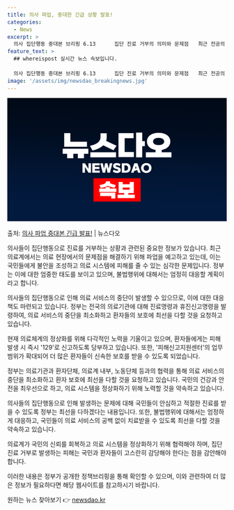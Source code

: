 ```yaml
---
title: 의사 파업, 중대한 긴급 상황 발표!
categories:
  - News
excerpt: >
  의사 집단행동 중대본 브리핑 6.13      집단 진료 거부의 의미와 문제점   최근 전공의 집단행동이 4…
feature_text: >
  ## whereispost 실시간 뉴스 속보입니다.

  의사 집단행동 중대본 브리핑 6.13      집단 진료 거부의 의미와 문제점   최근 전공의 집단행동이 4…
image: '/assets/img/newsdao_breakingnews.jpg'
---
```


![뉴스다오 속보](/assets/img/newsdao_breakingnews.jpg)

<p>출처: <a href="https://newsdao.kr/4235" rel="dofollow">의사 파업 중대본 긴급 발표!</a> | 뉴스다오</p>

의사들이 집단행동으로 진료를 거부하는 상황과 관련된 중요한 정보가 있습니다. 최근 의료계에서는 의료 현장에서의 문제점을 해결하기 위해 파업을 예고하고 있는데, 이는 국민들에게 불안을 조성하고 의료 시스템에 피해를 줄 수 있는 심각한 문제입니다. 정부는 이에 대한 엄중한 태도를 보이고 있으며, 불법행위에 대해서는 엄정히 대응할 계획이라고 합니다.

의사들의 집단행동으로 인해 의료 서비스의 중단이 발생할 수 있으므로, 이에 대한 대응책도 마련되고 있습니다. 정부는 전국의 의료기관에 대해 진료명령과 휴진신고명령을 발령하여, 의료 서비스의 중단을 최소화하고 환자들의 보호에 최선을 다할 것을 요청하고 있습니다.

현재 의료체계의 정상화를 위해 다각적인 노력을 기울이고 있으며, 환자들에게는 피해 발생 시 즉시 '129'로 신고하도록 당부하고 있습니다. 또한, '피해신고지원센터'의 업무 범위가 확대되어 더 많은 환자들이 신속한 보호를 받을 수 있도록 되었습니다.

정부는 의료기관과 환자단체, 의료계 내부, 노동단체 등과의 협력을 통해 의료 서비스의 중단을 최소화하고 환자 보호에 최선을 다할 것을 요청하고 있습니다. 국민의 건강과 안전을 최우선으로 하고, 의료 시스템을 정상화하기 위해 노력할 것을 약속하고 있습니다.

의사들의 집단행동으로 인해 발생하는 문제에 대해 국민들이 안심하고 적절한 진료를 받을 수 있도록 정부는 최선을 다하겠다는 내용입니다. 또한, 불법행위에 대해서는 엄정하게 대응하고, 국민들이 의료 서비스의 공백 없이 치료받을 수 있도록 최선을 다할 것을 약속하고 있습니다.

의료계가 국민의 신뢰를 회복하고 의료 시스템을 정상화하기 위해 협력해야 하며, 집단 진료 거부로 발생하는 피해는 국민과 환자들이 고스란히 감당해야 한다는 점을 감안해야 합니다.

이러한 내용은 정부가 공개한 정책브리핑을 통해 확인할 수 있으며, 이와 관련하여 더 많은 정보가 필요하다면 해당 웹사이트를 참고하시기 바랍니다. 

원하는 뉴스 찾아보기 👉 <a href="https://newsdao.kr" rel="dofollow">newsdao.kr</a>


